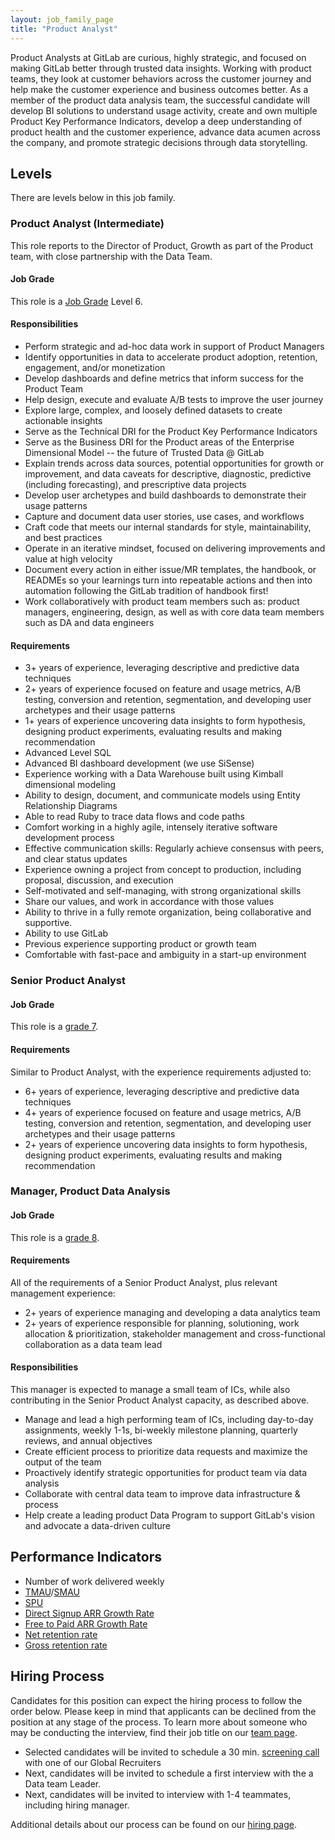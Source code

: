 ```yaml
---
layout: job_family_page
title: "Product Analyst"
---
```


Product Analysts at GitLab are curious, highly strategic, and focused on making GitLab better through trusted data insights. Working with product teams, they look at customer behaviors across the customer journey and help make the customer experience and business outcomes better. As a member of the product data analysis team, the successful candidate will develop BI solutions to understand usage activity, create and own multiple Product Key Performance Indicators, develop a deep understanding of product health and the customer experience, advance data acumen across the company, and promote strategic decisions through data storytelling.

## Levels
There are levels below in this job family. 

### Product Analyst (Intermediate)
This role reports to the Director of Product, Growth as part of the Product team, with close partnership with the Data Team. 

#### Job Grade

This role is a [Job Grade](/handbook/total-rewards/compensation/compensation-calculator/#gitlab-job-grades) Level 6.

#### Responsibilities
- Perform strategic and ad-hoc data work in support of Product Managers
- Identify opportunities in data to accelerate product adoption, retention, engagement, and/or monetization 
- Develop dashboards and define metrics that inform success for the Product Team
- Help design, execute and evaluate A/B tests to improve the user journey
- Explore large, complex, and loosely defined datasets to create actionable insights
- Serve as the Technical DRI for the Product Key Performance Indicators
- Serve as the Business DRI for the Product areas of the Enterprise Dimensional Model -- the future of Trusted Data @ GitLab
- Explain trends across data sources, potential opportunities for growth or improvement, and data caveats for descriptive, diagnostic, predictive (including forecasting), and prescriptive data projects
- Develop user archetypes and build dashboards to demonstrate their usage patterns
- Capture and document data user stories, use cases, and workflows
- Craft code that meets our internal standards for style, maintainability, and best practices
- Operate in an iterative mindset, focused on delivering improvements and value at high velocity
- Document every action in either issue/MR templates, the handbook, or READMEs so your learnings turn into repeatable actions and then into automation following the GitLab tradition of handbook first!
- Work collaboratively with product team members such as: product managers, engineering, design, as well as with core data team members such as DA and data engineers

#### Requirements
- 3+ years of experience, leveraging descriptive and predictive data techniques
- 2+ years of experience focused on feature and usage metrics, A/B testing, conversion and retention, segmentation, and developing user archetypes and their usage patterns
- 1+ years of experience uncovering data insights to form hypothesis,  designing product experiments,  evaluating results and making recommendation
- Advanced Level SQL
- Advanced BI dashboard development (we use SiSense)
- Experience working with a Data Warehouse built using Kimball dimensional modeling
- Ability to design, document, and communicate models using Entity Relationship Diagrams 
- Able to read Ruby to trace data flows and code paths
- Comfort working in a highly agile, intensely iterative software development process
- Effective communication skills: Regularly achieve consensus with peers, and clear status updates
- Experience owning a project from concept to production, including proposal, discussion, and execution
- Self-motivated and self-managing, with strong organizational skills
- Share our values, and work in accordance with those values
- Ability to thrive in a fully remote organization, being collaborative and supportive. 
- Ability to use GitLab
- Previous experience supporting product or growth team
- Comfortable with fast-pace and  ambiguity in a start-up environment

### Senior Product Analyst

#### Job Grade
This role is a [grade 7](https://about.gitlab.com/handbook/total-rewards/compensation/compensation-calculator/#gitlab-job-grades).

#### Requirements
Similar to Product Analyst, with the experience requirements adjusted to:
- 6+ years of experience, leveraging descriptive and predictive data techniques
- 4+ years of experience focused on feature and usage metrics, A/B testing, conversion and retention, segmentation, and developing user archetypes and their usage patterns
- 2+ years of experience uncovering data insights to form hypothesis,  designing product experiments,  evaluating results and making recommendation 

### Manager, Product Data Analysis

#### Job Grade
This role is a [grade 8](https://about.gitlab.com/handbook/total-rewards/compensation/compensation-calculator/#gitlab-job-grades).

#### Requirements
All of the requirements of a Senior Product Analyst, plus relevant management experience:
- 2+ years of experience managing and developing a data analytics team
- 2+ years of experience responsible for planning, solutioning, work allocation & prioritization, stakeholder management and cross-functional collaboration as a data team lead

#### Responsibilities

This manager is expected to manage a small team of ICs, while also contributing in the Senior Product Analyst capacity, as described above. 
- Manage and lead a high performing team of ICs, including day-to-day assignments, weekly 1-1s, bi-weekly milestone planning, quarterly reviews, and annual objectives 
- Create efficient process to prioritize data requests and maximize the output of the team
- Proactively identify strategic opportunities for product team via data analysis 
- Collaborate with central data team to improve data infrastructure & process
- Help create a leading product Data Program to support GitLab's vision and advocate a data-driven culture 

## Performance Indicators
- Number of work delivered weekly
- [TMAU](url)/[SMAU](https://about.gitlab.com/handbook/product/performance-indicators/#stage-monthly-active-users-smau)
- [SPU](https://about.gitlab.com/handbook/product/performance-indicators/#stages-per-user-spu)
- [Direct Signup ARR Growth Rate](https://about.gitlab.com/handbook/product/performance-indicators/#direct-signup-arr-growth-rate)
- [Free to Paid ARR Growth Rate](https://about.gitlab.com/handbook/product/performance-indicators/#free-to-paid-arr-growth-rate)
- [ Net retention rate](https://about.gitlab.com/handbook/sales/performance-indicators/#net-retention) 
- [Gross retention rate](https://about.gitlab.com/handbook/sales/performance-indicators/#gross-retention)

## Hiring Process

Candidates for this position can expect the hiring process to follow the order below. Please keep in mind that applicants can be declined from the position at any stage of the process. To learn more about someone who may be conducting the interview, find their job title on our [team page](/company/team).

- Selected candidates will be invited to schedule a 30 min. [screening call](/handbook/hiring/interviewing/#screening-call) with one of our Global Recruiters
- Next, candidates will be invited to schedule a first interview with the a Data team Leader.
- Next, candidates will be invited to interview with 1-4 teammates, including hiring manager.

Additional details about our process can be found on our [hiring page](/handbook/hiring).
